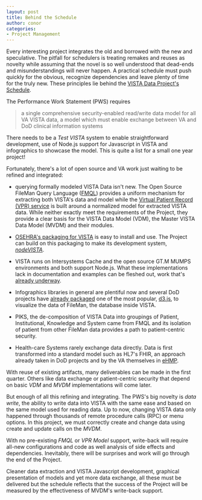 ```yaml
---
layout: post
title: Behind the Schedule
author: conor
categories:
- Project Management
---
```


Every interesting project integrates the old and borrowed with the new and speculative. The pitfall for schedulers is treating remakes and reuses as novelty while assuming that the novel is so well understood that dead-ends and misunderstandings will never happen. A practical schedule must push quickly for the obvious, recognize dependencies and leave plenty of time for the truly new. These principles lie behind the [VISTA Data Project's Schedule](https://github.com/vistadataproject/documents#deliverables-schedule).

<!--more-->

The Performance Work Statement (PWS) requires

> a single comprehensive security-enabled read/write data model for all VA VISTA data, a model which must enable exchange between VA and DoD clinical information systems

There needs to be a _Test VISTA_ system to enable straightforward development, use of Node.js support for Javascript in VISTA and infographics to showcase the model. This is quite a list for a small one year project!

Fortunately, there's a lot of open source and VA work just waiting to be refined and integrated:

  * querying formally modeled VISTA Data isn't new. The Open Source FileMan Query Language ([FMQL](http://fmql.caregraf.info)) provides a uniform mechanism for extracting both VISTA's data and model while the [Virtual Patient Record (VPR) service](https://github.com/vistadataproject/MVDM/tree/master/VPRModel) is built around a normalized model for extracted VISTA data. While neither exactly meet the requirements of the Project, they provide a clear basis for the VISTA Data Model (VDM), the Master VISTA Data Model (MVDM) and their modules.

  * [OSEHRA's packaging for VISTA](https://github.com/vistadataproject/nodeVISTA/tree/master/osehraVISTA) is easy to install and use. The Project can build on this packaging to make its development system, _[nodeVISTA](https://github.com/vistadataproject/nodeVISTA)_.
  
  * VISTA runs on Intersystems Cache and the open source GT.M MUMPS environments and both support Node.js. What these implementations lack in documentation and examples can be fleshed out, work that's [already underway](https://github.com/vistadataproject/nodeVISTA/tree/master/nodemExamples). 
  
  * Infographics libraries in general are plentiful now and several DoD projects have [already packaged](https://github.com/vistadataproject/infographics) one of the most popular, [d3.js](http://d3js.org/), to visualize the data of FileMan, the database inside VISTA. 
  
  * PIKS, the de-composition of VISTA Data into groupings of Patient, Institutional, Knowledge and System came from FMQL and its isolation of patient from other FileMan data provides a path to patient-centric security.
  
  * Health-care Systems rarely exchange data directly. Data is first transformed into a standard model such as HL7's FHIR, an approach already taken in DoD projects and by the VA themselves in [eHMP](https://github.com/vistadataproject/MVDMmap/issues/1). 

With reuse of existing artifacts, many deliverables can be made in the first quarter. Others like data exchange or patient-centric security that depend on basic _VDM_ and _MVDM_ implementations will come later.

But enough of all this refining and integrating. The PWS's big novelty is _data write_, the ability to write data into VISTA with the same ease and based on the same model used for reading data. Up to now, changing VISTA data only happened through thousands of remote procedure calls (RPC) or menu options. In this project, we must correctly create and change data using create and update calls on the _MVDM_. 

With no pre-existing _FMQL_ or _VPR Model_ support, write-back will require all-new configurations and code as well analysis of side effects and dependencies. Inevitably, there will be surprises and work will go through the end of the Project. 

Cleaner data extraction and VISTA Javascript development, graphical presentation of models and yet more data exchange, all these must be delivered but the schedule reflects that the success of the Project will be measured by the effectiveness of MVDM's write-back support. 

